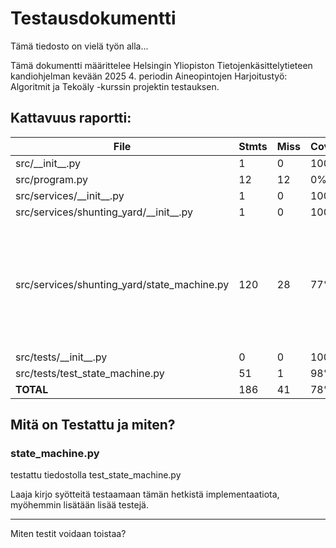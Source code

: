 # Testausdokumentti

Tämä tiedosto on vielä työn alla...

Tämä dokumentti määrittelee Helsingin Yliopiston Tietojenkäsittelytieteen kandiohjelman kevään 2025 4. periodin Aineopintojen Harjoitustyö: Algoritmit ja Tekoäly -kurssin projektin testauksen.

## Kattavuus raportti:

| File                                      | Stmts | Miss | Cover | Missing                                  |
|-------------------------------------------|-------|------|-------|------------------------------------------
| src/\_\_init__.py                           | 1     | 0    | 100%  | -                                        |
| src/program.py                            | 12    | 12   | 0%    | 1-54                                     |
| src/services/\_\_init__.py                  | 1     | 0    | 100%  | -                                        |
| src/services/shunting_yard/\_\_init__.py    | 1     | 0    | 100%  | -                                        |
| src/services/shunting_yard/state_machine.py | 120   | 28   | 77%   | 89-122, 183, 228, 239-241, 283-289, 306, 312 |
| src/tests/\_\_init__.py                     | 0     | 0    | 100%  | -                                        |
| src/tests/test_state_machine.py           | 51    | 1    | 98%   | 129                                      |
| **TOTAL**                                 | 186   | 41   | 78%   | -                                        |

## Mitä on Testattu ja miten?

### state_machine.py

testattu tiedostolla test_state_machine.py

Laaja kirjo syötteitä testaamaan tämän hetkistä implementaatiota, myöhemmin lisätään lisää testejä.

---

Miten testit voidaan toistaa?